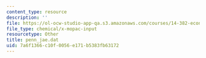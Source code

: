 ```yaml
---
content_type: resource
description: ''
file: https://ol-ocw-studio-app-qa.s3.amazonaws.com/courses/14-382-econometrics-spring-2017/7a6f1366c10f0056e171b5383fb63172_penn_jae.dat
file_type: chemical/x-mopac-input
resourcetype: Other
title: penn_jae.dat
uid: 7a6f1366-c10f-0056-e171-b5383fb63172
---
```

